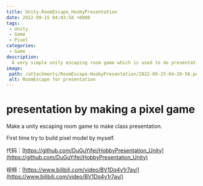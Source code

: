 ```yaml
---
title: Unity-RoomEscape_HoobyPresentation
date: 2022-09-15 04:03:58 +0800
tags:
 - Unity
 - Game
 - Pixel
categories:
 - Game
description:
  A very simple unity escaping room game which is used to do presentation in class. The model inside is built by myself in MagicaVoxel(a really interesting pixel model app).
image:
 path: /attachments/RoomEscape-HoobyPresentation/2022-09-15-04-20-56.png
 alt: RoomEscape for presentation
---
```


# presentation by making a pixel game

Make a unity escaping room game to make class presentation.

First time try to build pixel model by myself.

代码：[https://github.com/DuGuYifei/HobbyPresentation_Unity](https://github.com/DuGuYifei/HobbyPresentation_Unity)

视频：[https://www.bilibili.com/video/BV1Dq4y1r7av/](https://www.bilibili.com/video/BV1Dq4y1r7av/)

